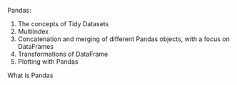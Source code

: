 Pandas:
1. The concepts of Tidy Datasets
2. Multiindex
3. Concatenation and merging of different Pandas objects, with a focus on DataFrames
4. Transformations of DataFrame
5. Plotting with Pandas



What is Pandas